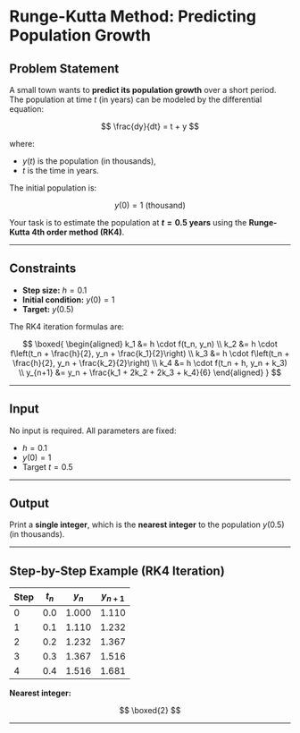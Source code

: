 
# Runge-Kutta Method: Predicting Population Growth

## Problem Statement

A small town wants to **predict its population growth** over a short period. The population at time $t$ (in years) can be modeled by the differential equation:

$$
\frac{dy}{dt} = t + y
$$

where:

* $y(t)$ is the population (in thousands),
* $t$ is the time in years.

The initial population is:

$$
y(0) = 1 \text{ (thousand)}
$$

Your task is to estimate the population at **$t = 0.5$ years** using the **Runge-Kutta 4th order method (RK4)**.

---

## Constraints

* **Step size:** $h = 0.1$
* **Initial condition:** $y(0) = 1$
* **Target:** $y(0.5)$

The RK4 iteration formulas are:

$$
\boxed{
\begin{aligned}
k_1 &= h \cdot f(t_n, y_n) \\
k_2 &= h \cdot f\left(t_n + \frac{h}{2}, y_n + \frac{k_1}{2}\right) \\
k_3 &= h \cdot f\left(t_n + \frac{h}{2}, y_n + \frac{k_2}{2}\right) \\
k_4 &= h \cdot f(t_n + h, y_n + k_3) \\
y_{n+1} &= y_n + \frac{k_1 + 2k_2 + 2k_3 + k_4}{6}
\end{aligned}
}
$$

---

## Input

No input is required. All parameters are fixed:

* $h = 0.1$
* $y(0) = 1$
* Target $t = 0.5$

---

## Output

Print a **single integer**, which is the **nearest integer** to the population $y(0.5)$ (in thousands).

---

## Step-by-Step Example (RK4 Iteration)

| Step | $t_n$ | $y_n$ | $y_{n+1}$ |
| ---- | ----- | ----- | --------- |
| 0    | 0.0   | 1.000 | 1.110     |
| 1    | 0.1   | 1.110 | 1.232     |
| 2    | 0.2   | 1.232 | 1.367     |
| 3    | 0.3   | 1.367 | 1.516     |
| 4    | 0.4   | 1.516 | 1.681     |

**Nearest integer:**

$$
\boxed{2}
$$

---



